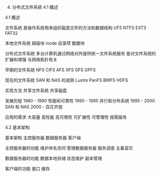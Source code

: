 4. 分布式文件系统
4.1 概述

4.1 概述

文件系统
是操作系统用来组织磁盘文件的方法和数据结构
UFS
NTFS
EXT3
FAT32

本地文件系统
超级块
inode
目录项
数据块

分布式文件系统
多台计算机通过网络对外提供统一文件系统服务
是对文件系统的扩展和增强
与网络拓扑有关

早期的文件系统
NFS
CIFS
AFS
XFS
GFS
GPFS

现在的文件系统
SAN 和 NAS 的成熟
Lustre
PanFS
BWFS
HDFS

实现方法
共享文件系统
共享磁盘

发展历程
1980 - 1990 性能和可靠性
1990 - 1995 并行和分布系统
1995 - 2000 SAN 和 NAS
2000 - 百花齐放

应用的需求
大容量
高性能
高可用性
可扩展性
可管理性
按需服务

4.2 基本架构

基本架构
主控服务器
数据服务器
客户端

主控服务器的功能
维护命名空间
管理数据服务器
服务调度
主备容灾

数据服务器的功能
数据本地存储
状态维护
副本管理

客户端的功能
接口
缓存


